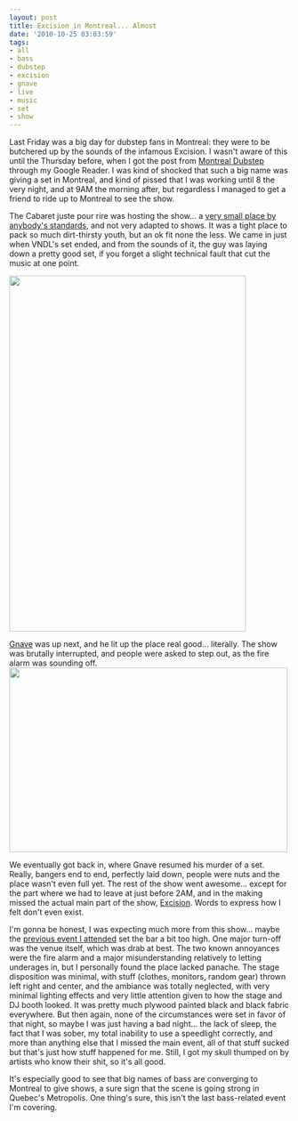 ```yaml
---
layout: post
title: Excision in Montreal... Almost
date: '2010-10-25 03:03:59'
tags:
- all
- bass
- dubstep
- excision
- gnave
- live
- music
- set
- show
---
```


Last Friday was a big day for dubstep fans in Montreal: they were to be butchered up by the sounds of the infamous Excision. I wasn't aware of this until the Thursday before, when I got the post from <a href="http://montrealdubstep.blogspot.com/2010/10/line-up-ladies.html">Montreal Dubstep</a> through my Google Reader. I was kind of shocked that such a big name was giving a set in Montreal, and kind of pissed that I was working until 8 the very night, and at 9AM the morning after, but regardless I managed to get a friend to ride up to Montreal to see the show. 

The Cabaret juste pour rire was hosting the show... a <a href="http://www.quartierdesspectacles.com/fr/quartier/lieux/fichelieu.asp?id=34">very small place by anybody's standards</a>, and not very adapted to shows. It was a tight place to pack so much dirt-thirsty youth, but an ok fit none the less. We came in just when VNDL's set ended, and from the sounds of it, the guy was laying down a pretty good set, if you forget a slight technical fault that cut the music at one point. 

<a href="http://www.flickr.com/photos/maximerousseau/5112466633/"><img alt="" src="http://farm2.static.flickr.com/1310/5112466633_a461976b9f_z.jpg" class="aligncenter" width="425" height="640" /></a>

<a href="http://www.facebook.com/pages/GNAVE/117619491590001">Gnave</a> was up next, and he lit up the place real good... literally. The show was brutally interrupted, and people were asked to step out, as the fire alarm was sounding off. <a href="http://www.flickr.com/photos/maximerousseau/5113068086/"><img alt="" src="http://farm2.static.flickr.com/1432/5113068086_f54ac4cdba.jpg" class="aligncenter" width="500" height="332" /></a>

We eventually got back in, where Gnave resumed his murder of a set. Really, bangers end to end, perfectly laid down, people were nuts and the place wasn't even full yet. The rest of the show went awesome... except for the part where we had to leave at just before 2AM, and in the making missed the actual main part of the show, <a href="http://www.last.fm/music/Excision">Excision</a>. Words to express how I felt don't even exist.

I'm gonna be honest, I was expecting much more from this show... maybe the <a href="http://construct.wickedbad.net/archives/1969">previous event I attended</a> set the bar a bit too high. One major turn-off was the venue itself, which was drab at best. The two known annoyances were the fire alarm and a major misunderstanding relatively to letting underages in, but I personally found the place lacked panache. The stage disposition was minimal, with stuff (clothes, monitors, random gear) thrown left right and center, and the ambiance was totally neglected, with very minimal lighting effects and very little attention given to how the stage and DJ booth looked. It was pretty much plywood painted black and black fabric everywhere. But then again, none of the circumstances were set in favor of that night, so maybe I was just having a bad night... the lack of sleep, the fact that I was sober, my total inability to use a speedlight correctly, and more than anything else that I missed the main event, all of that stuff sucked but that's just how stuff happened for me. Still, I got my skull thumped on by artists who know their shit, so it's all good. 

It's especially good to see that big names of bass are converging to Montreal to give shows, a sure sign that the scene is going strong in Quebec's Metropolis. One thing's sure, this isn't the last bass-related event I'm covering.
